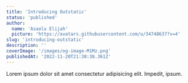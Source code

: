 ```yaml
---
title: 'Introducing Outstatic'
status: 'published'
author:
  name: 'Asaolu Elijah'
  picture: 'https://avatars.githubusercontent.com/u/34748637?v=4'
slug: 'introducing-outstatic'
description: ''
coverImage: '/images/og-image-M1Mz.png'
publishedAt: '2022-11-20T21:38:38.361Z'
---
```


Lorem ipsum dolor sit amet consectetur adipisicing elit. Impedit, ipsum.

